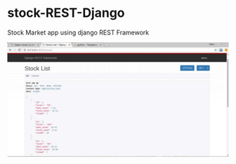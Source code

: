 # stock-REST-Django
Stock Market app using django REST Framework


![Alt text](/readme_images/get.jpg?raw=true "'Get' Response to API ")
